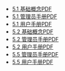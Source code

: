 + <a href="https://cloudchef.github.io/doc/PDF/5.1.0基础概念.pdf" >5.1 基础概念PDF</a>
+ <a href="https://cloudchef.github.io/doc/PDF/5.1.0管理员手册.pdf" >5.1 管理员手册PDF</a>
+ <a href="https://cloudchef.github.io/doc/PDF/5.1.0用户手册.pdf" >5.1 用户手册PDF</a>
+ <a href="https://cloudchef.github.io/doc/PDF/5.2.0基础概念.pdf" >5.2 基础概念PDF</a>
+ <a href="https://cloudchef.github.io/doc/PDF/5.2.0管理员手册.pdf" >5.2 管理员手册PDF</a>
+ <a href="https://cloudchef.github.io/doc/PDF/5.2.0用户手册.pdf" >5.2 用户手册PDF</a>
+ <a href="https://cloudchef.github.io/doc/PDF/5.2.0管理员手册.pdf" >5.5 管理员手册PDF</a>
+ <a href="https://cloudchef.github.io/doc/PDF/5.2.0用户手册.pdf" >5.5 用户手册PDF</a>